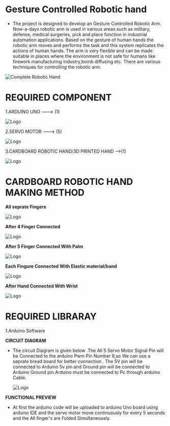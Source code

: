 # Gesture Controlled Robotic hand

* The project is designed to develop an  Gesture Controlled Robotic Arm. Now-a-days  robotic  arm  is used  in  various  areas such  as  military,  defense,  medical  surgeries, pick  and  place  function  in industrial automation applications.
 Based on  the gesture of human hands the  robotic arm moves and performs the task and this system  replicates the  actions of human  hands.
 The  arm  is very  flexible  and can  be  made suitable  in  places  where  the environment is not safe for humans like firework manufacturing industry,bomb  diffusing  etc. 
 There  are  various  techniques for  controlling  the  robotic  arm.

![Complete Robotic Hand](https://github.com/Thamaraiselvan942/Gesture-Controlled-Robotic-hand/blob/main/7.jpg)


<h1>REQUIRED COMPONENT</h1>
1.ARDUINO UNO --->  (1)

![Logo](https://github.com/Thamaraiselvan942/Face-Recognition-Using-Door-Lock-System/blob/main/Components%20used/1.jpeg)

2.SERVO MOTOR --->  (5)

![Logo](https://github.com/Thamaraiselvan942/Face-Recognition-Using-Door-Lock-System/blob/main/Components%20used/2.jpg)

3.CARDBOARD ROBOTIC HAND/3D PRINTED HAND -->(1)

![Logo](https://github.com/Thamaraiselvan942/Gesture-Controlled-Robotic-hand/blob/main/4.png)

<h1>CARDBOARD ROBOTIC HAND MAKING METHOD</h1>

**All seprate Fingers**

![Logo](https://github.com/Thamaraiselvan942/Gesture-Controlled-Robotic-hand/blob/main/1.png)

**After 4 Finger Connected**

![Logo](https://github.com/Thamaraiselvan942/Gesture-Controlled-Robotic-hand/blob/main/2.png)

**After 5 Finger Connected With Palm**

![Logo](https://github.com/Thamaraiselvan942/Gesture-Controlled-Robotic-hand/blob/main/3.png)

**Each Fingure Connected With Elastic material/band**

![Logo](https://github.com/Thamaraiselvan942/Gesture-Controlled-Robotic-hand/blob/main/5.png)

**After Hand Connected With Wrist**

![Logo](https://github.com/Thamaraiselvan942/Gesture-Controlled-Robotic-hand/blob/main/4.png)






<h1>REQUIRED LIBRARAY</h1>

1.Arduino Software


**CIRCUIT DIAGRAM**

* The circuit Diagram is given below .The All 5 Servo Motor Signal Pin will be Connected to the arduino Pwm Pin Number 9,so We can use a seprate bread board for better connection .
  The 5V pin will be connected to Arduino 5v pin and Ground pin will be connected to Arduino Ground pin.Arduino must be connected to Pc through arduino Cable. 
   
   ![Logo](https://github.com/Thamaraiselvan942/Gesture-Controlled-Robotic-hand/blob/main/circuit%20diagram.png)
   
 **FUNCTIONAL PREVIEW**
 
 * At first the arduino code will be uploaded to arduino Uno board using 
 arduino IDE and the servo motor move continuously for every 5 seconds and the All finger's are Folded Simultaneously.



